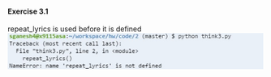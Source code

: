 #### Exercise 3.1  
repeat_lyrics is used before it is defined  
![](https://raw.githubusercontent.com/CSC591-MASE-ASA/x9115asa/master/hw/code/2/ASEHw2-1.png)
